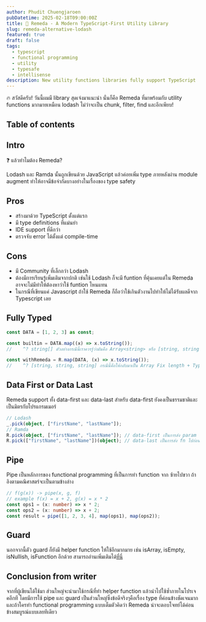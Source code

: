 ```yaml
---
author: Phudit Chuengjaroen
pubDatetime: 2025-02-18T09:00:00Z
title: 🚀 Remeda - A Modern TypeScript-First Utility Library
slug: remeda-alternative-lodash
featured: true
draft: false
tags:
  - typescript
  - functional programming
  - utility
  - typesafe
  - intellisense
description: New utility functions libraries fully support TypeScript
---
```


🔥 สวัสดีครับ! วันนี้ผมมี library สุดเจ๋งมาแนะนำ นั่นก็คือ Remeda ที่มาพร้อมกับ utility functions มากมายเหมือน lodash ไม่ว่าจะเป็น chunk, filter, find และอีกเพียบ!

## Table of contents

## Intro

❓ แล้วทำไมต้อง Remeda?

Lodash และ Ramda นั้นถูกเขียนด้วย JavaScript แล้วค่อยเพิ่ม type ภายหลังผ่าน module augment ทำให้อาจมีข้อจำกัดบางอย่างในเรื่องของ type safety

## Pros

- สร้างมาด้วย TypeScript ตั้งแต่แรก
- มี type definitions ที่แม่นยำ
- IDE support ที่ดีกว่า
- ตรวจจับ error ได้ตั้งแต่ compile-time

## Cons

- มี Community ที่เล็กกว่า Lodash
- ต้องมีการเรียนรู้เพิ่มเติมจากปกติ เช่นใช้ Lodash ก็จะมี funtion ที่คุ้นเคยแต่ใน Remeda อาจจะไม่มีทำให้ต้องหาว่าใช้ funtion ไหนแทน
- ในกรณีที่เขียนแค่ Javascript ถ้าใช้ Remeda ก็ถือว่าใช้เกินตัวงานไปทำให้ไม่ได้รับผลดีจาก Typescript เลย

## Fully Typed

```ts
const DATA = [1, 2, 3] as const;

const builtin = DATA.map((x) => x.toString());
//    ^? string[] ตัวอย่างกรณีนี้เราควรรู้ว่ามันคือ Array<string> หรือ [string, string, string] (Fix length string) ซึ่งมีผลต่อ type

const withRemeda = R.map(DATA, (x) => x.toString());
//    ^? [string, string, string] กรณีนี้คือให้กลับมาเป็น Array Fix length + Type
```

## Data First or Data Last

Remeda support ทั้ง data-first และ data-last สำหรับ data-first ยังคงเป็นธรรมชาติและเป็นมิตรกับโปรแกรมเมอร์

```ts
// Lodash
_.pick(object, ["firstName", "lastName"]);
// Ramda
R.pick(object, ["firstName", "lastName"]); // data-first เป็นการส่ง param ไปก่อนแล้วตามด้วย fn
R.pick(["firstName", "lastName"])(object); // data-last เป็นการส่ง fn ไปก่อนแล้วรอรับ param
```

## Pipe

Pipe เป็นหลักการของ functional programming ที่เป็นการทำ function จาก ซ้ายไปขวา ถ้าอิงตามคณิศาสตร์จะเป็นตามข้างล่าง

```ts
// f(g(x)) -> pipe(x, g, f)
// example f(x) = x + 2, g(x) = x * 2
const ops1 = (x: number) => x * 2;
const ops2 = (x: number) => x + 2;
const result = pipe([1, 2, 3, 4], map(ops1), map(ops2));
```

## Guard

นอกจากนี้ตัว guard ก็ยังมี helper function ให้ใช้อีกมากมาย เช่น isArray, isEmpty, isNullish, isFunction อีกด้วย
สามารถอ่านเพิ่มเติมได้[ที่นี่](https://remedajs.com/docs/#hasSubObject)

## Conclusion from writer

จากที่ผู้เขียนได้ใช้มา ส่วนใหญ่จะนำมาใช้กรณีที่ทำ helper function แล้วนำไปใช้ซ้ำภายในโปรเจคอีกที โดยมีการใช้ pipe และ guard เป็นส่วนใหญ่ซึ่งข้อดีจริงๆคือเรื่อง type ที่ค่อนข้างชัดเจนมาก
และถ้าใครทำ functional programming แบบเต็มตัวคิดว่า Remeda น่าจะตอบโจทย์ได้ค่อนข้างสมบูรณ์แบบเลยทีเดียว
